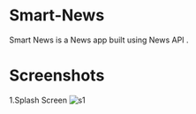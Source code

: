 # Smart-News
Smart News is a News app built using News API .

# Screenshots
1.Splash Screen
![s1](https://github.com/rakshit2208/Smart-News/assets/107808348/383ab0aa-034a-40e6-8b1d-c17c15409c34)
